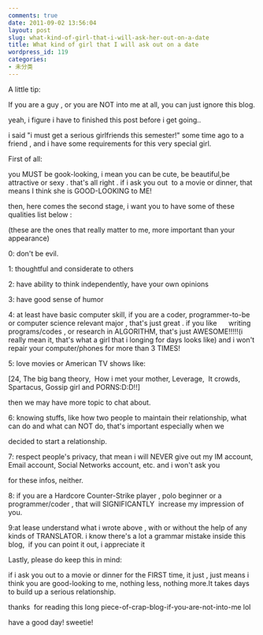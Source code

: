 ```yaml
---
comments: true
date: 2011-09-02 13:56:04
layout: post
slug: what-kind-of-girl-that-i-will-ask-her-out-on-a-date
title: What kind of girl that I will ask out on a date
wordpress_id: 119
categories:
- 未分类
---
```


A little tip:

If you are a guy , or you are NOT into me at all, you can just ignore this blog.

yeah, i figure i have to finished this post before i get going..

i said "i must get a serious girlfriends this semester!" some time ago to a friend , and i have some requirements for this very special girl.

First of all:

you MUST be gook-looking, i mean you can be cute, be beautiful,be attractive or sexy . that's all right . if i ask you out  to a movie or dinner, that means I think she is GOOD-LOOKING to ME!

then, here comes the second stage, i want you to have some of these qualities list below :

(these are the ones that really matter to me, more important than your appearance)

0: don't be evil.

1: thoughtful and considerate to others

2: have ability to think independently, have your own opinions

3: have good sense of humor

4: at least have basic computer skill, if you are a coder, programmer-to-be or computer science relevant major , that's just great . if you like      writing programs/codes , or research in ALGORITHM, that's just AWESOME!!!!!(i really mean it, that's what a girl that i longing for days looks like) and i won't repair your computer/phones for more than 3 TIMES!

5: love movies or American TV shows like:

[24, The big bang theory,  How i met your mother, Leverage,  It crowds,  Spartacus, Gossip girl and PORNS:D:D!!]

then we may have more topic to chat about.

6: knowing stuffs, like how two people to maintain their relationship, what can do and what can NOT do, that's important especially when we

decided to start a relationship.

7: respect people's privacy, that mean i will NEVER give out my IM account, Email account, Social Networks account, etc. and i won't ask you

for these infos, neither.

8: if you are a Hardcore Counter-Strike player , polo beginner or a programmer/coder , that will SIGNIFICANTLY  increase my impression of you.

9:at lease understand what i wrote above , with or without the help of any kinds of TRANSLATOR. i know there's a lot a grammar mistake inside this blog,  if you can point it out, i appreciate it

Lastly, please do keep this in mind:

if i ask you out to a movie or dinner for the FIRST time, it just , just means i think you are good-looking to me, nothing less, nothing more.It takes days to build up a serious relationship.

thanks  for reading this long piece-of-crap-blog-if-you-are-not-into-me lol

have a good day! sweetie!
